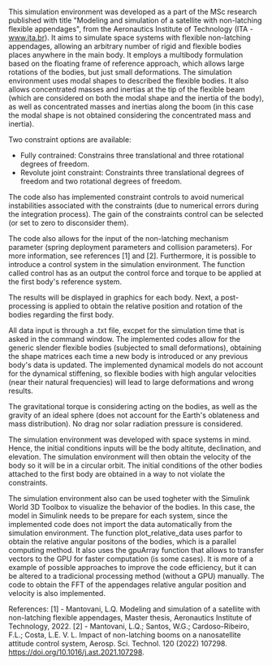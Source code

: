 This simulation environment was developed as a part of the MSc research published with title "Modeling and simulation of a satellite with non-latching flexible appendages", from the Aeronautics Institute of Technology (ITA - www.ita.br).
It aims to simulate space systems with flexible non-latching appendages, allowing an arbitrary number of rigid and flexible bodies places anywhere in the main body. It employs a multibody formulation based on
the floating frame of reference approach, which allows large rotations of the bodies, but just small deformations. 
The simulation environment uses modal shapes to described the flexible bodies. It also allows concentrated masses and inertias at the tip of the flexible beam (which are considered on both the modal shape and 
the inertia of the body), as well as concentrated masses and inertias along the boom (in this case the modal shape is not obtained considering the concentrated mass and inertia).

Two constraint options are available:
 - Fully contrained: Constrains three translational and three rotational degrees of freedom.
 - Revolute joint constraint: Constraints three translational degrees of freedom and two rotational degrees of freedom.

The code also has implemented constraint controls to avoid numerical instabilities associated with the constraints (due to numerical errors during the integration process). The gain of the constraints control can be selected (or set to zero to disconsider them).

The code also allows for the input of the non-latching mechanism parameter (spring deployment parameters and collision parameters). For more information, see references [1] and [2]. 
Furthermore, it is possible to introduce a control system in the simulation environment. The function called control has as an output the control force and torque to be applied at the first body's reference system.

The results will be displayed in graphics for each body. Next, a post-processing is applied to obtain the relative position and rotation of the bodies regarding the first body.

All data input is through a .txt file, excpet for the simulation time that is asked in the command window. The implemented codes allow for the generic slender flexible bodies (subjected to small deformations), 
obtaining the shape matrices each time a new body is introduced or any previous body's data is updated. The implemented dynamical models do not account for the dynamical stiffening, so flexible bodies with high angular velocities
(near their natural frequencies) will lead to large deformations and wrong results.

The gravitational torque is considering acting on the bodies, as well as the gravity of an ideal sphere (does not account for the Earth's oblateness and mass distribution). No drag nor solar radiation pressure is considered.

The simulation environment was developed with space systems in mind. Hence, the initial conditions inputs will be the body altitute, declination, and elevation. The simulation environment will then obtain the velocity of the body 
so it will be in a circular orbit. The initial conditions of the other bodies attached to the first body are obtained in a way to not violate the constraints. 

The simulation environment also can be used togheter with the Simulink World 3D Toolbox to visualize the behavior of the bodies. In this case, the model in Simulink needs to be prepare for each system, since the implemented code does not import the data automatically from the simulation environment. 
The function plot_relative_data uses parfor to obtain the relative angular positons of the bodies, which is a parallel computing method. It also uses the gpuArray function that allows to transfer vectors to the GPU for faster computation (is some cases). It is more of a example of possible approaches to 
improve the code efficiency, but it can be altered to a tradicional processing method (without a GPU) manually.
The code to obtain the FFT of the appendages relative angular position and velocity is also implemented. 


References:
[1] - Mantovani, L.Q. Modeling and simulation of a satellite with non-latching flexible appendages, Master thesis, Aeronautics Institute of Technology, 2022.
[2] - Mantovani, L.Q.; Santos, W.G.; Cardoso-Ribeiro, F.L.; Costa, L.E. V. L. Impact of non-latching booms on a nanosatellite attitude control system, Aerosp. Sci. Technol. 120 (2022) 107298. https://doi.org/10.1016/j.ast.2021.107298.